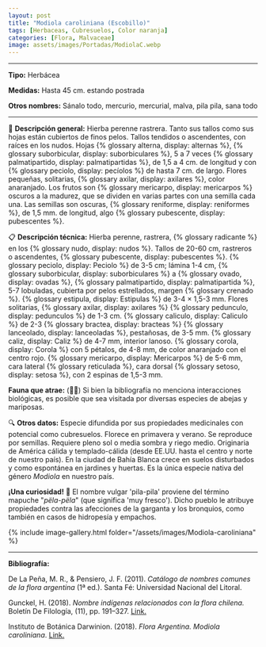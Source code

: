 ```yaml
---
layout: post
title: "Modiola caroliniana (Escobillo)"
tags: [Herbaceas, Cubresuelos, Color naranja]
categories: [Flora, Malvaceae]
image: assets/images/Portadas/ModiolaC.webp
---
```


***

**Tipo:** Herbácea

**Medidas:** Hasta 45 cm. estando postrada

**Otros nombres:** Sánalo todo, mercurio, mercurial, malva, pila pila, sana todo

***

🌱 **Descripción general:** Hierba perenne rastrera. Tanto sus tallos como sus hojas están cubiertos de finos pelos. Tallos tendidos o ascendentes, con raíces en los nudos. Hojas {% glossary alterna, display: alternas %}, {% glossary suborbicular, display: suborbiculares %}, 5 a 7 veces {% glossary palmatipartido, display: palmatipartidas %}, de 1,5 a 4 cm. de longitud y con {% glossary peciolo, display: pecíolos %} de hasta 7 cm. de largo. Flores pequeñas, solitarias, {% glossary axilar, display: axilares %}, color anaranjado. Los frutos son {% glossary mericarpo, display: mericarpos %} oscuros a la madurez, que se dividen en varias partes con una semilla cada una. Las semillas son oscuras, {% glossary reniforme, display: reniformes %}, de 1,5 mm. de longitud, algo {% glossary pubescente, display: pubescentes %}.

📋 **Descripción técnica:** Hierba perenne, rastrera, {% glossary radicante %} en los {% glossary nudo, display: nudos %}. Tallos de 20-60 cm, rastreros o ascendentes, {% glossary pubescente, display: pubescentes %}. {% glossary peciolo, display: Peciolo %} de 3-5 cm; lámina 1-4 cm, {% glossary suborbicular, display: suborbiculares %} a {% glossary ovado, display: ovadas %}, {% glossary palmatipartido, display: palmatipartida %}, 5-7 lobuladas, cubierta por pelos estrellados, margen {% glossary crenado %}. {% glossary estipula, display: Estipulas %} de 3-4 × 1,5-3 mm. Flores solitarias, {% glossary axilar, display: axilares %} {% glossary pedunculo, display: pedunculos %} de 1-3 cm. {% glossary caliculo, display: Caliculo %} de 2-3 {% glossary bractea, display: bracteas %} {% glossary lanceolado, display: lanceoladas %}, pestañosas, de 3-5 mm. {% glossary caliz, display: Caliz %} de 4-7 mm, interior lanoso. {% glossary corola, display: Corola %} con 5 pétalos, de 4-8 mm, de color anaranjado con el centro rojo. {% glossary mericarpo, display: Mericarpos %} de 5-6 mm, cara lateral {% glossary reticulada %}, cara dorsal {% glossary setoso, display: setosa %}, con 2 espinas de 1,5-3 mm.

**Fauna que atrae:** (🦋🐝) Si bien la bibliografía no menciona interacciones biológicas, es posible que sea visitada por diversas especies de abejas y mariposas.

🔍 **Otros datos:** Especie difundida por sus propiedades medicinales con potencial como cubresuelos. Florece en primavera y verano. Se reproduce por semillas. Requiere pleno sol o media sombra y riego medio. Originaria de América cálida y templado-cálida (desde EE.UU. hasta el centro y norte de nuestro país). En la ciudad de Bahía Blanca crece en suelos disturbados y como espontánea en jardines y huertas. Es la única especie nativa del género *Modiola* en nuestro país.

**¡Una curiosidad!** 👀 El nombre vulgar 'pila-pila' proviene del término mapuche "*pëla-pëla*" (que significa 'muy fresco'). Dicho pueblo le atribuye propiedades contra las afecciones de la garganta y los bronquios, como también en casos de hidropesía y empachos.

 {% include image-gallery.html folder="/assets/images/Modiola-caroliniana" %}

***

**Bibliografía:**

De La Peña, M. R., & Pensiero, J. F. (2011). *Catálogo de nombres comunes de la flora argentina* (1ª ed.). Santa Fé: Universidad Nacional del Litoral.

Gunckel, H. (2018). *Nombre indígenas relacionados con la flora chilena.* Boletín De Filología, (11), pp. 191–327. [Link.](https://revistapsicologia.uchile.cl/index.php/BDF/article/view/49849)

Instituto de Botánica Darwinion. (2018). *Flora Argentina. Modiola caroliniana*. [Link.](https://buscador.floraargentina.edu.ar/species/details/15410)
